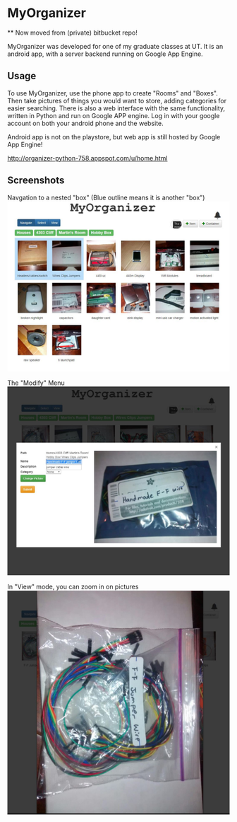 MyOrganizer
=======

** Now moved from (private) bitbucket repo!


MyOrganizer was developed for one of my graduate classes at UT. It is an android app, with a server backend running on Google App Engine.


Usage
-----
To use MyOrganizer, use  the phone app to create "Rooms" and "Boxes". Then take pictures of things you would want to store, adding categories for easier searching. There is also a web interface with the same functionality, written in Python and run on Google APP engine. Log in with your google account on both your android phone and the website.

Android app is not on the playstore, but web app is still hosted by Google App Engine!

http://organizer-python-758.appspot.com/u/home.html

Screenshots
-----------
Navgation to a nested "box" (Blue outline means it is another "box")
![screenshot1](https://github.com/mtaren/MyOrganizer/raw/master/docs/screenshot1.png)

The "Modify" Menu
![screenshot2](https://github.com/mtaren/MyOrganizer/raw/master/docs/screenshot2.png)

In "View" mode, you can zoom in on pictures
![screenshot3](https://github.com/mtaren/MyOrganizer/raw/master/docs/screenshot3.png)
